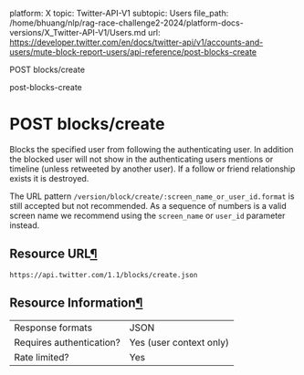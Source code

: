 platform: X
topic: Twitter-API-V1
subtopic: Users
file_path: /home/bhuang/nlp/rag-race-challenge2-2024/platform-docs-versions/X_Twitter-API-V1/Users.md
url: https://developer.twitter.com/en/docs/twitter-api/v1/accounts-and-users/mute-block-report-users/api-reference/post-blocks-create

POST blocks/create

post-blocks-create

# POST blocks/create

Blocks the specified user from following the authenticating user. In addition the blocked user will not show in the authenticating users mentions or timeline (unless retweeted by another user). If a follow or friend relationship exists it is destroyed.

The URL pattern `/version/block/create/:screen_name_or_user_id.format` is still accepted but not recommended. As a sequence of numbers is a valid screen name we recommend using the `screen_name` or `user_id` parameter instead.

## Resource URL[¶](#resource-url "Permalink to this headline")

`https://api.twitter.com/1.1/blocks/create.json`

## Resource Information[¶](#resource-information "Permalink to this headline")

|     |     |
| --- | --- |
| Response formats | JSON |
| Requires authentication? | Yes (user context only) |
| Rate limited? | Yes |